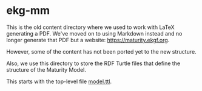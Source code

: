 # ekg-mm

This is the old content directory where we used to work with LaTeX generating a PDF.
We've moved on to using Markdown instead and no longer generate that PDF but a website: https://maturity.ekgf.org.

However, some of the content has not been ported yet to the new structure.

Also, we use this directory to store the RDF Turtle files that define the structure of the Maturity Model.

This starts with the top-level file [model.ttl](./model.ttl).
